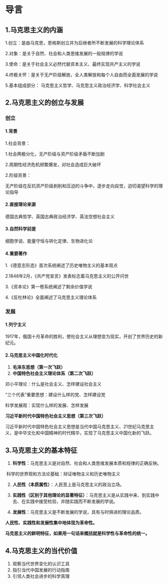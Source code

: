 # 导言

## 1.马克思主义的内涵

1.创立：是由马克思，恩格斯创立并为后继者所不断发展的科学理论体系 

2.对象：是关于自然、社会和人类思维发展的一般规律的学说 

3.使命：是关于社会主义必然代替资本主义、最终实现共产主义的学说

4.终极关怀：是关于无产阶级解放，全人类解放和每个人自由而全面发展的学说 

5.基本组成部分： 马克思主义哲学、马克思主义政治经济学、科学社会主义

## 2.马克思主义的创立与发展

### 创立

#### 1.背景

1.社会背景： 

1.社会两极分化，无产阶级与资产阶级矛盾不断加剧 

2.周期性经济危机频繁爆发，对社会造成巨大破坏 

2.阶级背景： 

无产阶级在反抗资产阶级剥削和压迫的斗争中，逐步走向自觉，迫切渴望科学的理论指导



#### 2.直接理论来源

德国古典哲学、英国古典政治经济学、英法空想社会主义



#### 3.自然科学前提

细胞学说、能量守恒与转化定律、生物进化论



#### 4.重要著作

1.《德意志形态》首次系统阐述了历史唯物主义的基本观点

2.1848年2月，《共产党宣言》发表标志着马克思主义的公开问世

3.《资本论》第一卷系统阐述了剩余价值学说 

4.《反杜林论》全面阐述了马克思主义理论体系



### 发展

#### 1.列宁主义

1917年，俄国十月革命的胜利，使社会主义从理想变为现实，开创了世界历史的新纪元。



#### 2.马克思主义中国化时代化

1. **毛泽东思想（第一次飞跃）**
2. **中国特色社会主义理论体系（第二次飞跃）**

邓小平理论：什么是社会主义、怎样建设社会主义

“三个代表”重要思想：建设什么样的党、怎样建设党

科学发展观：实现什么样的发展、怎样发展

**习近平新时代中国特色社会主义思想（第三次飞跃）**

习近平新时代中国特色社会主义思想是当代中国马克思主义、21世纪马克思主义，是中华文化和中国精神的时代精华，实现了马克思主义中国化新的飞跃。



## 3.马克思主义的基本特征

1. **科学性**：马克思主义是对自然、社会和人类思维发展本质和规律的正确反映。

​	科学的世界观和方法论基础：辩证唯物主义和历史唯物主义

2. **人民性（本质属性）**：人民至上是马克思主义的政治立场。
3. **实践性（区别于其他理论的显著特征）**：马克思主义是从实践中来、到实践中去、在实践中接受检验，并随实践而不断发展的学说。

4. **发展性**：马克思主义是不断发展的学说，具有与时俱进的理论品质。

**人民性、实践性和发展性集中地体现为革命性。**

**马克思主义的鲜明特征，如果用一句话来概括就是科学性与革命性的统一。**



## 4.马克思主义的当代价值

1. 观察当代世界变化的认识工具
2. 指引当代中国发展的行动指南
3. 引领人类社会进步的科学真理